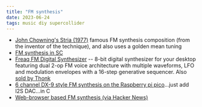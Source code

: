 ```yaml
---
title: "FM synthesis"
date: 2023-06-24
tags: music diy supercollider
---
```


* [John Chowning's Stria (1977)](https://www.youtube.com/watch?v=988jPjs1gao) famous FM synthesis composition (from the inventor of the technique), and also uses a golden mean tuning
* [FM synthesis in SC](https://thormagnusson.gitbooks.io/scoring/content/PartII/chapter7.html)
* [Freaq FM Digital Synthesizer](https://www.tindie.com/products/meebleeps/freaq-fm-digital-synthesizer-diy-kit/) -- 8-bit digital synthesizer for your desktop featuring dual 2-op FM voice architecture with multiple waveforms, LFO and modulation envelopes with a 16-step generative sequencer. Also [sold by Thonk](https://www.thonk.co.uk/shop/meebleeps-freaq-fm-kit/)
* [6 channel DX-9 style FM synthesis on the Raspberry pi pico](https://github.com/nyh-workshop/pico-fmSynth)...just add I2S DAC...in C
* [Web-browser based FM synthesis (via Hacker News)](https://news.ycombinator.com/item?id=38064856)

